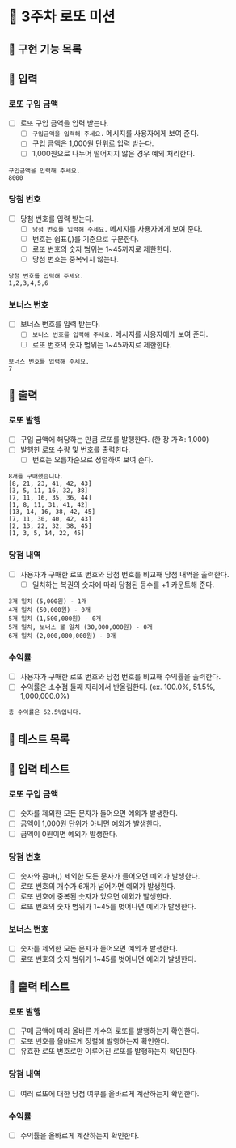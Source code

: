 # 🚖 3주차 로또 미션

## 🚀 구현 기능 목록

## 💬 입력

### 로또 구입 금액

- [ ] 로또 구입 금액을 입력 받는다.
  - [ ] `구입금액을 입력해 주세요.` 메시지를 사용자에게 보여 준다.
  - [ ] 구입 금액은 1,000원 단위로 입력 받는다.
  - [ ] 1,000원으로 나누어 떨어지지 않은 경우 예외 처리한다.

```
구입금액을 입력해 주세요.
8000
```

### 당첨 번호

- [ ] 당첨 번호를 입력 받는다.
  - [ ] `당첨 번호를 입력해 주세요.` 메시지를 사용자에게 보여 준다.
  - [ ] 번호는 쉼표(,)를 기준으로 구분한다.
  - [ ] 로또 번호의 숫자 범위는 1~45까지로 제한한다.
  - [ ] 당첨 번호는 중복되지 않는다.

```
당첨 번호를 입력해 주세요.
1,2,3,4,5,6
```

### 보너스 번호

- [ ] 보너스 번호를 입력 받는다.
  - [ ] `보너스 번호를 입력해 주세요.` 메시지를 사용자에게 보여 준다.
  - [ ] 로또 번호의 숫자 범위는 1~45까지로 제한한다.

```
보너스 번호를 입력해 주세요.
7
```

## 🎱 출력

### 로또 발행

- [ ] 구입 금액에 해당하는 만큼 로또를 발행한다. (한 장 가격: 1,000)
- [ ] 발행한 로또 수량 및 번호를 출력한다.
  - [ ] 번호는 오름차순으로 정렬하여 보여 준다.

```
8개를 구매했습니다.
[8, 21, 23, 41, 42, 43]
[3, 5, 11, 16, 32, 38]
[7, 11, 16, 35, 36, 44]
[1, 8, 11, 31, 41, 42]
[13, 14, 16, 38, 42, 45]
[7, 11, 30, 40, 42, 43]
[2, 13, 22, 32, 38, 45]
[1, 3, 5, 14, 22, 45]
```

### 당첨 내역

- [ ] 사용자가 구매한 로또 번호와 당첨 번호를 비교해 당첨 내역을 출력한다.
  - [ ] 일치하는 복권의 숫자에 따라 당첨된 등수를 +1 카운트해 준다.

```
3개 일치 (5,000원) - 1개
4개 일치 (50,000원) - 0개
5개 일치 (1,500,000원) - 0개
5개 일치, 보너스 볼 일치 (30,000,000원) - 0개
6개 일치 (2,000,000,000원) - 0개
```

### 수익률

- [ ] 사용자가 구매한 로또 번호와 당첨 번호를 비교해 수익률을 출력한다.
- [ ] 수익률은 소수점 둘째 자리에서 반올림한다. (ex. 100.0%, 51.5%, 1,000,000.0%)

```
총 수익률은 62.5%입니다.
```

## 🚀 테스트 목록

## 💬 입력 테스트

### 로또 구입 금액

- [ ] 숫자를 제외한 모든 문자가 들어오면 예외가 발생한다.
- [ ] 금액이 1,000원 단위가 아니면 예외가 발생한다.
- [ ] 금액이 0원이면 예외가 발생한다.

### 당첨 번호

- [ ] 숫자와 콤마(,) 제외한 모든 문자가 들어오면 예외가 발생한다.
- [ ] 로또 번호의 개수가 6개가 넘어가면 예외가 발생한다.
- [ ] 로또 번호에 중복된 숫자가 있으면 예외가 발생한다.
- [ ] 로또 번호의 숫자 범위가 1~45를 벗어나면 예외가 발생한다.

### 보너스 번호

- [ ] 숫자를 제외한 모든 문자가 들어오면 예외가 발생한다.
- [ ] 로또 번호의 숫자 범위가 1~45를 벗어나면 예외가 발생한다.

## 🎱 출력 테스트

### 로또 발행

- [ ] 구매 금액에 따라 올바른 개수의 로또를 발행하는지 확인한다.
- [ ] 로또 번호를 올바르게 정렬해 발행하는지 확인한다.
- [ ] 유효한 로또 번호로만 이루어진 로또를 발행하는지 확인한다.

### 당첨 내역

- [ ] 여러 로또에 대한 당첨 여부를 올바르게 계산하는지 확인한다.

### 수익률

- [ ] 수익률을 올바르게 계산하는지 확인한다.
